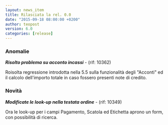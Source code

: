 ```yaml
---
layout: news_item
title: Rilasciata la rel. 0.0
date: "2015-09-18 08:00:00 +0200"
author: teopost
version: 6.0
categories: [release]
---
```

### Anomalie

**_Risolto problema su acconto incassi_** - (rif: 10362)

Roisolta regressione introdotta nella 5.5 sulla funzionalità degli "Acconti" ed il calcolo dell'importo totale in caso fossero presenti note di credito.

### Novità

**_Modificate le look-up nella testata ordine_** - (rif: 10349)

Ora le look-up per i campi Pagamento, Scatola ed Etichetta aprono un form, con possibilità di ricerca.
